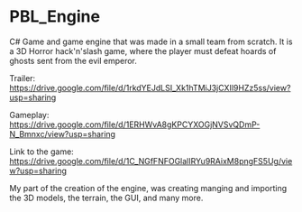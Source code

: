 # PBL_Engine
C# Game and game engine that was made in a small team from scratch. It is a 3D Horror hack'n'slash game, where the player must defeat hoards of ghosts sent from the evil emperor.


Trailer: https://drive.google.com/file/d/1rkdYEJdLSI_Xk1hTMiJ3jCXIl9HZz5ss/view?usp=sharing

Gameplay: https://drive.google.com/file/d/1ERHWvA8gKPCYXOGjNVSvQDmP-N_Bmnxc/view?usp=sharing

Link to the game: https://drive.google.com/file/d/1C_NGfFNFOGlalIRYu9RAixM8pngFS5Ug/view?usp=sharing

My part of the creation of the engine, was creating manging and importing the 3D models, the terrain, the GUI, and many more.
